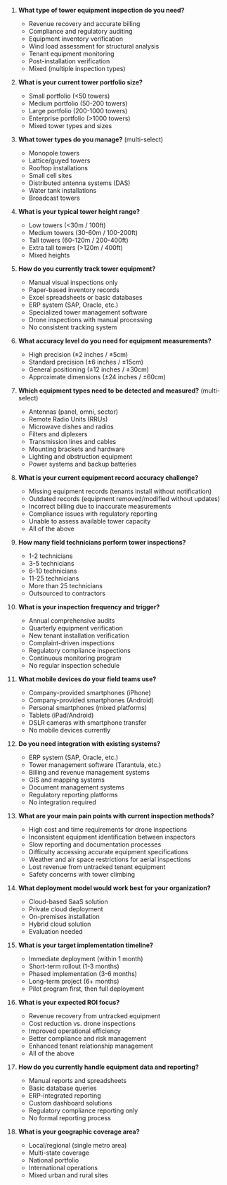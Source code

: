 1. **What type of tower equipment inspection do you need?**
    - Revenue recovery and accurate billing
    - Compliance and regulatory auditing
    - Equipment inventory verification
    - Wind load assessment for structural analysis
    - Tenant equipment monitoring
    - Post-installation verification
    - Mixed (multiple inspection types)

2. **What is your current tower portfolio size?**
    - Small portfolio (<50 towers)
    - Medium portfolio (50-200 towers)
    - Large portfolio (200-1000 towers)
    - Enterprise portfolio (>1000 towers)
    - Mixed tower types and sizes

3. **What tower types do you manage?** (multi-select)
    - Monopole towers
    - Lattice/guyed towers
    - Rooftop installations
    - Small cell sites
    - Distributed antenna systems (DAS)
    - Water tank installations
    - Broadcast towers

4. **What is your typical tower height range?**
    - Low towers (<30m / 100ft)
    - Medium towers (30-60m / 100-200ft)
    - Tall towers (60-120m / 200-400ft)
    - Extra tall towers (>120m / 400ft)
    - Mixed heights

5. **How do you currently track tower equipment?**
    - Manual visual inspections only
    - Paper-based inventory records
    - Excel spreadsheets or basic databases
    - ERP system (SAP, Oracle, etc.)
    - Specialized tower management software
    - Drone inspections with manual processing
    - No consistent tracking system

6. **What accuracy level do you need for equipment measurements?**
    - High precision (±2 inches / ±5cm)
    - Standard precision (±6 inches / ±15cm)
    - General positioning (±12 inches / ±30cm)
    - Approximate dimensions (±24 inches / ±60cm)

7. **Which equipment types need to be detected and measured?** (multi-select)
    - Antennas (panel, omni, sector)
    - Remote Radio Units (RRUs)
    - Microwave dishes and radios
    - Filters and diplexers
    - Transmission lines and cables
    - Mounting brackets and hardware
    - Lighting and obstruction equipment
    - Power systems and backup batteries

8. **What is your current equipment record accuracy challenge?**
    - Missing equipment records (tenants install without notification)
    - Outdated records (equipment removed/modified without updates)
    - Incorrect billing due to inaccurate measurements
    - Compliance issues with regulatory reporting
    - Unable to assess available tower capacity
    - All of the above

9. **How many field technicians perform tower inspections?**
    - 1-2 technicians
    - 3-5 technicians
    - 6-10 technicians
    - 11-25 technicians
    - More than 25 technicians
    - Outsourced to contractors

10. **What is your inspection frequency and trigger?**
    - Annual comprehensive audits
    - Quarterly equipment verification
    - New tenant installation verification
    - Complaint-driven inspections
    - Regulatory compliance inspections
    - Continuous monitoring program
    - No regular inspection schedule

11. **What mobile devices do your field teams use?**
    - Company-provided smartphones (iPhone)
    - Company-provided smartphones (Android)
    - Personal smartphones (mixed platforms)
    - Tablets (iPad/Android)
    - DSLR cameras with smartphone transfer
    - No mobile devices currently

12. **Do you need integration with existing systems?**
    - ERP system (SAP, Oracle, etc.)
    - Tower management software (Tarantula, etc.)
    - Billing and revenue management systems
    - GIS and mapping systems
    - Document management systems
    - Regulatory reporting platforms
    - No integration required

13. **What are your main pain points with current inspection methods?**
    - High cost and time requirements for drone inspections
    - Inconsistent equipment identification between inspectors
    - Slow reporting and documentation processes
    - Difficulty accessing accurate equipment specifications
    - Weather and air space restrictions for aerial inspections
    - Lost revenue from untracked tenant equipment
    - Safety concerns with tower climbing

14. **What deployment model would work best for your organization?**
    - Cloud-based SaaS solution
    - Private cloud deployment
    - On-premises installation
    - Hybrid cloud solution
    - Evaluation needed

15. **What is your target implementation timeline?**
    - Immediate deployment (within 1 month)
    - Short-term rollout (1-3 months)
    - Phased implementation (3-6 months)
    - Long-term project (6+ months)
    - Pilot program first, then full deployment

16. **What is your expected ROI focus?**
    - Revenue recovery from untracked equipment
    - Cost reduction vs. drone inspections
    - Improved operational efficiency
    - Better compliance and risk management
    - Enhanced tenant relationship management
    - All of the above

17. **How do you currently handle equipment data and reporting?**
    - Manual reports and spreadsheets
    - Basic database queries
    - ERP-integrated reporting
    - Custom dashboard solutions
    - Regulatory compliance reporting only
    - No formal reporting process

18. **What is your geographic coverage area?**
    - Local/regional (single metro area)
    - Multi-state coverage
    - National portfolio
    - International operations
    - Mixed urban and rural sites
